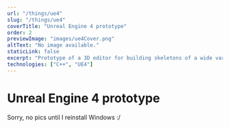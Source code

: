 ```yaml
---
url: "/things/ue4"
slug: "/things/ue4"
coverTitle: "Unreal Engine 4 prototype"
order: 2
previewImage: "images/ue4Cover.png"
altText: "No image available."
staticLink: false
excerpt: "Prototype of a 3D editor for building skeletons of a wide variety of shapes, comprehensive of joints and bones. The creatures are later programmable writing the sequences of movements to perform."
technologies: ["C++", "UE4"]
---
```

# Unreal Engine 4 prototype

Sorry, no pics until I reinstall Windows :/
